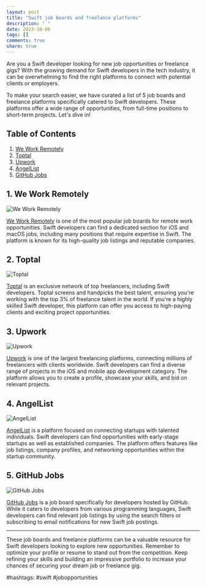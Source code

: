 ```yaml
---
layout: post
title: "Swift job boards and freelance platforms"
description: " "
date: 2023-10-06
tags: []
comments: true
share: true
---
```


Are you a Swift developer looking for new job opportunities or freelance gigs? With the growing demand for Swift developers in the tech industry, it can be overwhelming to find the right platforms to connect with potential clients or employers.

To make your search easier, we have curated a list of 5 job boards and freelance platforms specifically catered to Swift developers. These platforms offer a wide range of opportunities, from full-time positions to short-term projects. Let's dive in!

## Table of Contents

1. [We Work Remotely](#1-we-work-remotely)
2. [Toptal](#2-toptal)
3. [Upwork](#3-upwork)
4. [AngelList](#4-angellist)
5. [GitHub Jobs](#5-github-jobs)

## 1. We Work Remotely
![We Work Remotely](https://www.weworkremotely.com/images/logos/apple-touch-icon.png)

[We Work Remotely](https://www.weworkremotely.com) is one of the most popular job boards for remote work opportunities. Swift developers can find a dedicated section for iOS and macOS jobs, including many positions that require expertise in Swift. The platform is known for its high-quality job listings and reputable companies.

## 2. Toptal
![Toptal](https://www.toptal.com/apple-touch-icon.png)

[Toptal](https://www.toptal.com) is an exclusive network of top freelancers, including Swift developers. Toptal screens and handpicks the best talent, ensuring you're working with the top 3% of freelance talent in the world. If you're a highly skilled Swift developer, this platform can offer you access to high-paying clients and exciting project opportunities.

## 3. Upwork
![Upwork](https://www.upwork.com/apple-touch-icon.png)

[Upwork](https://www.upwork.com) is one of the largest freelancing platforms, connecting millions of freelancers with clients worldwide. Swift developers can find a diverse range of projects in the iOS and mobile app development category. The platform allows you to create a profile, showcase your skills, and bid on relevant projects.

## 4. AngelList
![AngelList](https://angel.co/images/icons/apple-icon-180x180.png)

[AngelList](https://angel.co) is a platform focused on connecting startups with talented individuals. Swift developers can find opportunities with early-stage startups as well as established companies. The platform offers features like job listings, company profiles, and networking opportunities within the startup community.

## 5. GitHub Jobs
![GitHub Jobs](https://jobs.github.com/apple-touch-icon.png)

[GitHub Jobs](https://jobs.github.com) is a job board specifically for developers hosted by GitHub. While it caters to developers from various programming languages, Swift developers can find relevant job listings by using the search filters or subscribing to email notifications for new Swift job postings.

---

These job boards and freelance platforms can be a valuable resource for Swift developers looking to explore new opportunities. Remember to optimize your profile or resume to stand out from the competition. Keep refining your skills and building an impressive portfolio to increase your chances of securing your dream job or freelance gig.

#hashtags: #swift #jobopportunities